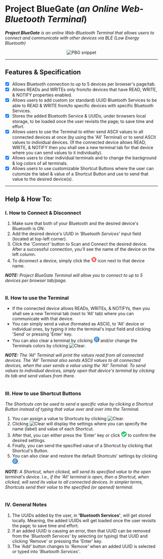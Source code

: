 # Project BlueGate (*an Online Web-Bluetooth Terminal*)
***Project BlueGate** is an online Web-Bluetooth Terminal that allows users to connect and communicate with other devices via BLE (Low Energy Bluetooth)*

<div align="center" style="cursor: none">
<img style="cursor: none" src="https://res.cloudinary.com/dhud5kifu/image/upload/v1626646970/demos/PBG_example_snippet_pn3kkj.png" width="720" height="360" alt="PBG snippet">
</div>

---

## Features & Specification
- [x] Allows Bluetooth connection to up to 5 devices per browser's page/tab.
- [x] Allows READs and WRITEs only from/to devices that have READ, WRITE, & NOTIFY properties enabled.
- [x] Allows users to add custom (or standard) UUID Bluetooth Services to be able to READ & WRITE from/to specific devices with specific Bluetooth Services.
- [x] Stores the added Bluetooth Service & UUIDs, under browsers local storage, to be loaded once the user revisits the page; to save time and effort.
- [x] Allows users to use the Terminal to either send ASCII values to all connected devices at once (by using the 'All' Terminal) or to send ASCII values to individual devices.  (If the connected device allows READ, WRITE, & NOTIFY then you shall see a new terminal tab for that device where you can send values to it individually).
- [x] Allows users to clear individual terminals and to change the background & log colors of all terminals.
- [x] Allows users to use customizable Shortcut Buttons where the user can cutomize the label & value of a Shortcut Button and use to send that value to the desired device(s).

---

## Help & How To:
### I. How to Connect & Disconnect
1. Make sure that both of your Bluetooth and the desired device's Bluetooth is ON.
2. Add the desired device's UUID in *'Bluetooth Services'* input field (located at top-left corner).
3. Click the *'Connect'* button to Scan and Connect the desired device.  After a successful connection, you'll see the name of the device on the left column.
4. To diconnect a device, simply click the <img src="/src/public/assets/discon.png" width="18" height="18" alt="Clear"> icon next to that device name.

***NOTE:** Project BlueGate Terminal will allow you to connect to up to 5 devices per browser tab/page.*

#

### II. How to use the Terminal
- If the connected device allows READs, WRITEs, & NOTIFYs, then you shall see a new Terminal tab (next to 'All' tab) where you can communicate with that device.
- You can simply send a value (formated as ASCII), to 'All' device or individual ones, by typing it into the terminal's input field and clicking 'Send' or pressing 'Enter' key.
- You can also clear a terminal by clicking  <img src="/src/public/assets/trash.png" width="18" height="18" alt="Clear">  and/or change the Terminals colors by clicking  <img src="/src/public/assets/settings.jpg" width="18" height="18" alt="Clear">.

***NOTE:** The 'All' Terminal will print the values read from all connected devices.  The 'All' Terminal also sends ASCII values to all connected devices, when the user sends a value using the 'All' Terminal.  To send values to individual devices, simply open that device's terminal by clicking its tab and send values from there.*

#

### III. How to use Shortcut Buttons
*The Shortcuts can be used to send a specific value by clicking a Shortcut Button instead of typing that value over and over into the Terminal.*
1. You can assign a value to Shortcuts by clicking <img src="/src/public/assets/settings.jpg" width="18" height="18" alt="Clear">.
2. Clicking <img src="/src/public/assets/settings.jpg" width="18" height="18" alt="Clear"> will display the settings where you can specify the name (label) and value of each Shortcut.
3. After that, you can either press the 'Enter' key or click <img src="/src/public/assets/check.png" width="18" height="18" alt="Clear"> to confirm the desired settings.
4. Finally, you can send the specified value of a Shortcut by clicking that Shortcut's Button.
5. You can also clear and restore the default Shortcuts' settings by clicking <img src="/src/public/assets/trash.png" width="18" height="18" alt="Clear">.

***NOTE:** A Shortcut, when clicked, will send its specified value to the open terminal's device.  I.e., if the 'All' terminal is open, then a Shortcut, when clicked, will send its value to all connected devices.  In simpler terms, Shortcuts send their value to the specified (or opened) terminal.*

#

### IV. General Notes
1. The UUIDs added by the user, in **'Bluetooth Services'**, will get stored locally.  Meaning, the added UUIDs will get loaded once the user revisits the page; to save time and effort.
2. If an added UUID is causing an error, then that UUID can be removed from the *'Bluetooth Services'* by selecting (or typing) that UUID and clicking 'Remove' or pressing the 'Enter' key.
3. The *'Add'* button changes to *'Remove'* when an added UUID is selected or typed into *'Bluetooth Services'*.
